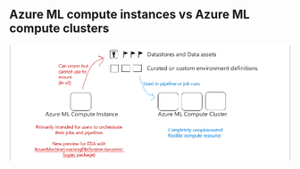 ## Azure ML compute instances vs Azure ML compute clusters

![Azure ML CI](../v2-concept-diagrams/AML/AML-ci-intended-purpose.png)